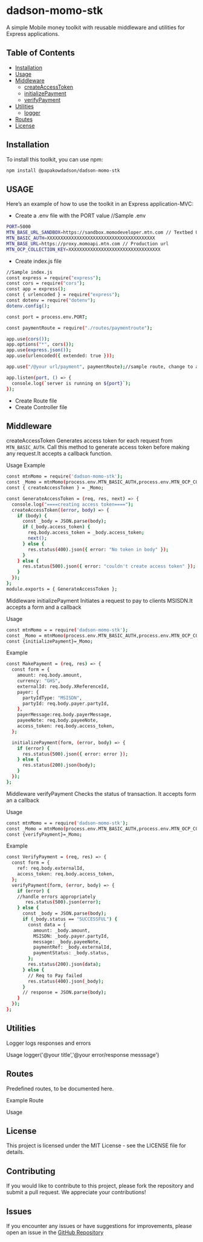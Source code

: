 # dadson-momo-stk

A simple Mobile money toolkit with reusable middleware and utilities for Express applications.

## Table of Contents

- [Installation](#installation)
- [Usage](#usage)
- [Middleware](#middleware)
  - [createAccessToken](#createAccessToken)
  - [initializePayment](#initializePayment)
  - [verifyPayment](#verifyPayment)
- [Utilities](#utilities)
  - [logger](#logger)
- [Routes](#routes)
- [License](#license)

## Installation

To install this toolkit, you can use npm:

```sh
npm install @papakowdadson/dadson-momo-stk
```

## USAGE
Here’s an example of how to use the toolkit in an Express application-MVC:

- Create a .env file with the PORT value
//Sample .env
```sh
PORT=5000
MTN_BASE_URL_SANDBOX=https://sandbox.momodeveloper.mtn.com // Textbed URL
MTN_BASIC_AUTH=XXXXXXXXXXXXXXXXXXXXXXXXXXXXXXXXXXXXXXXX
MTN_BASE_URL=https://proxy.momoapi.mtn.com // Production url
MTN_OCP_COLLECTION_KEY=XXXXXXXXXXXXXXXXXXXXXXXXXXXXXXXXXX
```

- Create index.js file
```sh
//Sample index.js
const express = require("express");
const cors = require("cors");
const app = express();
const { urlencoded } = require("express");
const dotenv = require("dotenv");
dotenv.config();

const port = process.env.PORT;

const paymentRoute = require("./routes/paymentroute");

app.use(cors());
app.options("*", cors());
app.use(express.json());
app.use(urlencoded({ extended: true }));

app.use("/@your url/payment", paymentRoute);//sample route, change to any route of your choice

app.listen(port, () => {
  console.log(`server is running on ${port}`);
});
```

- Create Route file
- Create Controller file



## Middleware
createAccessToken
Generates access token for each request from `MTN_BASIC_AUTH`. Call this method to generate access token before making any request.It accepts a callback function.

Usage
Example
```sh
const mtnMomo = require('dadson-momo-stk');
const _Momo = mtnMomo(process.env.MTN_BASIC_AUTH,process.env.MTN_OCP_COLLECTION_KEY);
const { createAccessToken } = _Momo;

const GenerateAccessToken = (req, res, next) => {
  console.log("====creating access token====");
  createAccessToken((error, body) => {
    if (body) {
      const _body = JSON.parse(body);
      if (_body.access_token) {
        req.body.access_token = _body.access_token;
        next();
      } else {
        res.status(400).json({ error: "No token in body" });
      }
    } else {
      res.status(500).json({ error: "couldn't create access token" });
    }
  });
};
module.exports = { GenerateAccessToken };
```


Middleware
initializePayment
Initiates a request to pay to clients MSISDN.It accepts a form and a callback

Usage
```sh
const mtnMomo = = require('dadson-momo-stk');
const _Momo = mtnMomo(process.env.MTN_BASIC_AUTH,process.env.MTN_OCP_COLLECTION_KEY);
const {initializePayment}=_Momo;
```

Example
```sh
const MakePayment = (req, res) => {
  const form = {
    amount: req.body.amount,
    currency: "GHS",
    externalId: req.body.XReferenceId,
    payer: {
      partyIdType: "MSISDN",
      partyId: req.body.payer.partyId,
    },
    payerMessage:req.body.payerMessage,
    payeeNote: req.body.payeeNote,
    access_token: req.body.access_token,
  }; 

  initializePayment(form, (error, body) => {
    if (error) {
      res.status(500).json({ error: error });
    } else {
      res.status(200).json(body);
    }
  });
};
```


Middleware
verifyPayment
Checks the status of transaction. It accepts form an a callback

Usage
```sh
const mtnMomo = = require('dadson-momo-stk');
const _Momo = mtnMomo(process.env.MTN_BASIC_AUTH,process.env.MTN_OCP_COLLECTION_KEY);
const {verifyPayment}=_Momo;
```

Example
```sh
const VerifyPayment = (req, res) => {
  const form = {
    ref: req.body.externalId,
    access_token: req.body.access_token,
  };
  verifyPayment(form, (error, body) => {
    if (error) {
    //handle errors appropriately
       res.status(500).json(error);
    } else {
      const _body = JSON.parse(body);
      if (_body.status == "SUCCESSFUL") {
        const data = {
          amount: _body.amount,
          MSISDN: _body.payer.partyId,
          message: _body.payeeNote,
          paymentRef: _body.externalId,
          paymentStatus: _body.status,
        };
        res.status(200).json(data);
      } else {
        // Req to Pay failed
        res.status(400).json(_body);
      }
      // response = JSON.parse(body);
    }
  });
};
```





## Utilities
Logger
logs responses and errors

Usage
logger('@your title','@your error/response messsage')

## Routes
Predefined routes, to be documented here.

Example Route

Usage



## License
This project is licensed under the MIT License - see the LICENSE file for details.

## Contributing
If you would like to contribute to this project, please fork the repository and submit a pull request. We appreciate your contributions!

## Issues
If you encounter any issues or have suggestions for improvements, please open an issue in the <a href='https://github.com/papakowdadson/dadson-momo-stk/issues'>GitHub Repository</a>